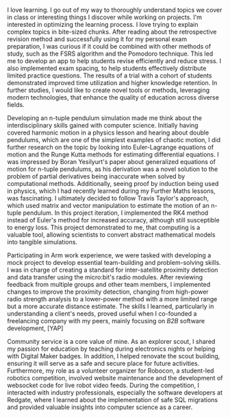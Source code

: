 
I love learning. I go out of my way to thoroughly understand topics we cover in class or interesting things I discover while working on projects. I'm interested in optimizing the learning process. I love trying to explain complex topics in bite-sized chunks. After reading about the retrospective revision method and successfully using it for my personal exam preparation, I was curious if it could be combined with other methods of study, such as the FSRS algorithm and the Pomodoro technique. This led me to develop an app to help students revise efficiently and reduce stress. I also implemented exam spacing, to help students effectively distribute limited practice questions. The results of a trial with a cohort of students demonstrated improved time utilization and higher knowledge retention. In further studies, I would like to create novel tools or methods, leveraging modern technologies, that enhance the quality of education across diverse fields. 

Developing an n-tuple pendulum simulation made me think about the interdisciplinary skills gained with computer science. Initially having covered harmonic motion in a physics lesson and hearing about double pendulums, which are one of the simplest examples of chaotic motion, I did further research on the topic by looking into Euler-Lagrange equations of motion and the Runge Kutta methods for estimating differential equations. I was impressed by Boran Yesilyurt's paper about generalized equations of motion for n-tuple pendulums, as his derivation was a novel solution to the problem of partial derivatives being inaccurate when solved by computational methods. Additionally, seeing proof by induction being used in physics, which I had recently learned during my Further Maths lessons, was fascinating. I ultimately decided to follow Travis Taylor's approach, which used matrix and vector manipulation to estimate the motion of an n-tuple pendulum. In this project iteration, I implemented the RK4 method instead of Euler's method for increased accuracy, although still susceptible to energy loss. This project demonstrated to me, that computing is a valuable tool, allowing scientists to convert abstract mathematical models into tangible simulations.

Participating in Arm work experience, we were tasked with developing a mock project to develop essential team-building and problem-solving skills. I was in charge of creating a standard for inter-satellite proximity detection and data transfer using the micro:bit's radio modules. After reviewing feedback from multiple groups and other team members, I implemented changes to improve the proximity detection, changing from high-power radio strength analysis to a lower-power method with a more limited range but a more accurate distance estimate. The skills I learned, particularly in understanding a client's needs, proved useful when I co-founded a freelancing company with my peers, mainly focusing on *B2B* software development, [YAP]

Community service is a core value of mine. As an explorer scout, I shared my passion for education by teaching during electronics nights or helping with Digital Maker badges. In addition, I helped renovate the scout building, ensuring it will serve as a safe and secure place for future activities. Furthermore, my role as a volunteer organizer for Robocon, a student-led robotics competition, involved website maintenance and the development of websocket code for live robot video feeds. During the competition, I interacted with industry professionals, especially the software developers at Redgate, where I learned about the implementation of safe SQL migrations and provided valuable insights into computer science as a career.


